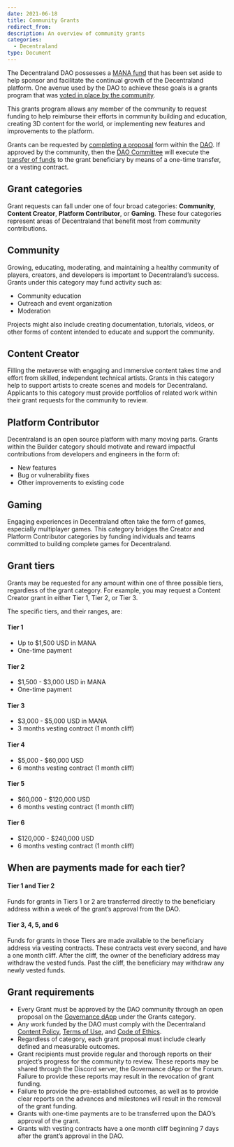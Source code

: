 ```yaml
---
date: 2021-06-18
title: Community Grants
redirect_from:
description: An overview of community grants
categories:
  - Decentraland
type: Document
---
```



The Decentraland DAO possesses a [MANA fund](/player/general/dao/overview/the-dao-fund) that has been set aside to help sponsor and facilitate the continual growth of the Decentraland platform. One avenue used by the DAO to achieve these goals is a grants program that was [voted in place by the community](https://governance.decentraland.org/en/proposal/?id=b265e3e0-bcb0-11eb-a871-a927ffd81f49).

This grants program allows any member of the community to request funding to help reimburse their efforts in community building and education, creating 3D content for the world, or implementing new features and improvements to the platform.

Grants can be requested by [completing a proposal](/player/general/dao/overview/requesting-grants) form within the [DAO](https://governance.decentraland.org). If approved by the community, then the [DAO Committee](/player/general/dao/overview/how-does-the-dao-work#dao-committee) will execute the [transfer of funds](/player/general/dao/overview/receiving-grants) to the grant beneficiary by means of a one-time transfer, or a vesting contract.

## Grant categories

Grant requests can fall under one of four broad categories: **Community**, **Content Creator**, **Platform Contributor**, or **Gaming**. These four categories represent areas of Decentraland that benefit most from community contributions.

## Community

Growing, educating, moderating, and maintaining a healthy community of players, creators, and developers is important to Decentraland’s success. Grants under this category may fund activity such as:

*   Community education
*   Outreach and event organization
*   Moderation

Projects might also include creating documentation, tutorials, videos, or other forms of content intended to educate and support the community.

## Content Creator

Filling the metaverse with engaging and immersive content takes time and effort from skilled, independent technical artists. Grants in this category help to support artists to create scenes and models for Decentraland. Applicants to this category must provide portfolios of related work within their grant requests for the community to review.

## Platform Contributor

Decentraland is an open source platform with many moving parts. Grants within the Builder category should motivate and reward impactful contributions from developers and engineers in the form of:

*   New features
*   Bug or vulnerability fixes
*   Other improvements to existing code

## Gaming

Engaging experiences in Decentraland often take the form of games, especially multiplayer games. This category bridges the Creator and Platform Contributor categories by funding individuals and teams committed to building complete games for Decentraland.

## Grant tiers

Grants may be requested for any amount within one of three possible tiers, regardless of the grant category. For example, you may request a Content Creator grant in either Tier 1, Tier 2, or Tier 3.

The specific tiers, and their ranges, are:

#### Tier 1

*   Up to $1,500 USD in MANA
*   One-time payment

#### Tier 2

*   $1,500 - $3,000 USD in MANA
*   One-time payment

#### Tier 3

*   $3,000 - $5,000 USD in MANA
*   3 months vesting contract (1 month cliff)

#### Tier 4

*   $5,000 - $60,000 USD
*   6 months vesting contract (1 month cliff)

#### Tier 5

*   $60,000 - $120,000 USD
*   6 months vesting contract (1 month cliff)

#### Tier 6

*   $120,000 - $240,000 USD
*   6 months vesting contract (1 month cliff) 


## When are payments made for each tier?

#### Tier 1 and Tier 2

Funds for grants in Tiers 1 or 2 are transferred directly to the beneficiary address within a week of the grant’s approval from the DAO.

#### Tier 3, 4, 5, and 6

Funds for grants in those Tiers are made available to the beneficiary address via vesting contracts. These contracts vest every second, and have a one month cliff. After the cliff, the owner of the beneficiary address may withdraw the vested funds. Past the cliff, the beneficiary may withdraw any newly vested funds.


## Grant requirements

*   Every Grant must be approved by the DAO community through an open proposal on the [Governance dApp](https://governance.decentraland.org/) under the Grants category.
*   Any work funded by the DAO must comply with the Decentraland [Content Policy](https://decentraland.org/content), [Terms of Use](https://decentraland.org/terms), and [Code of Ethics](https://decentraland.org/ethics).
*   Regardless of category, each grant proposal must include clearly defined and measurable outcomes.
*   Grant recipients must provide regular and thorough reports on their project’s progress for the community to review. These reports may be shared through the Discord server, the Governance dApp or the Forum. Failure to provide these reports may result in the revocation of grant funding.
*   Failure to provide the pre-established outcomes, as well as to provide clear reports on the advances and milestones will result in the removal of the grant funding.
*   Grants with one-time payments are to be transferred upon the DAO’s approval of the grant.
*   Grants with vesting contracts have a one month cliff beginning 7 days after the grant’s approval in the DAO.
